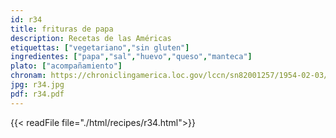 ```yaml
---
id: r34
title: frituras de papa
description: Recetas de las Américas
etiquettas: ["vegetariano","sin gluten"]
ingredientes: ["papa","sal","huevo","queso","manteca"]
plato: ["acompañamiento"]
chronam: https://chroniclingamerica.loc.gov/lccn/sn82001257/1954-02-03/ed-1/seq-4/
jpg: r34.jpg
pdf: r34.pdf
---
```


{{< readFile file="./html/recipes/r34.html">}}